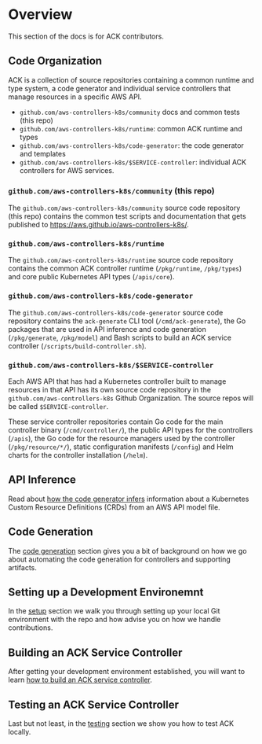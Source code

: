 # Overview

This section of the docs is for ACK contributors.

## Code Organization

ACK is a collection of source repositories containing a common runtime and type
system, a code generator and individual service controllers that manage
resources in a specific AWS API.

* `github.com/aws-controllers-k8s/community` docs and common tests (this repo)
* `github.com/aws-controllers-k8s/runtime`: common ACK runtime and types
* `github.com/aws-controllers-k8s/code-generator`: the code generator and
  templates
* `github.com/aws-controllers-k8s/$SERVICE-controller`: individual ACK
  controllers for AWS services.

### `github.com/aws-controllers-k8s/community` (this repo)

The `github.com/aws-controllers-k8s/community` source code repository (this
repo) contains the common test scripts and documentation that gets published to
https://aws.github.io/aws-controllers-k8s/.

### `github.com/aws-controllers-k8s/runtime`

The `github.com/aws-controllers-k8s/runtime` source code repository contains
the common ACK controller runtime (`/pkg/runtime`, `/pkg/types`) and core
public Kubernetes API types (`/apis/core`).

### `github.com/aws-controllers-k8s/code-generator`

The `github.com/aws-controllers-k8s/code-generator` source code repository
contains the `ack-generate` CLI tool (`/cmd/ack-generate`), the Go packages
that are used in API inference and code generation (`/pkg/generate`,
`/pkg/model`) and Bash scripts to build an ACK service controller
(`/scripts/build-controller.sh`).

### `github.com/aws-controllers-k8s/$SERVICE-controller`

Each AWS API that has had a Kubernetes controller built to manage resources in
that API has its own source code repository in the
`github.com/aws-controllers-k8s` Github Organization. The source repos will be
called `$SERVICE-controller`.

These service controller repositories contain Go code for the main controller
binary (`/cmd/controller/`), the public API types for the controllers
(`/apis`), the Go code for the resource managers used by the controller
(`/pkg/resource/*/`), static configuration manifests (`/config`) and Helm
charts for the controller installation (`/helm`).

## API Inference

Read about [how the code generator infers][api-inference] information about a
Kubernetes Custom Resource Definitions (CRDs) from an AWS API model file.

[api-inference]: https://aws.github.io/aws-controllers-k8s/dev-docs/api-inference/

## Code Generation

The [code generation](../code-generation/) section gives you a bit of background
on how we go about automating the code generation for controllers and supporting
artifacts.

## Setting up a Development Environemnt

In the [setup](../setup/) section we walk you through setting up your local Git
environment with the repo and how advise you on how we handle contributions.

## Building an ACK Service Controller

After getting your development environment established, you will want to learn
[how to build an ACK service controller](../build-controller).

## Testing an ACK Service Controller

Last but not least, in the [testing](../testing/) section we show you how to
test ACK locally.
